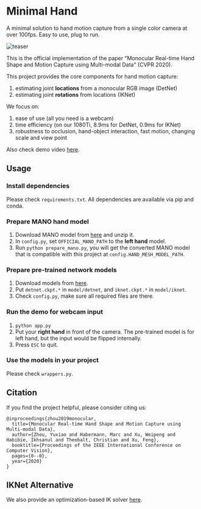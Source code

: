 # Minimal Hand

A minimal solution to hand motion capture from a single color camera at over 100fps.
Easy to use, plug to run.

![teaser](teaser.gif)

This is the official implementation of the paper "Monocular Real-time Hand Shape and Motion Capture using Multi-modal Data" (CVPR 2020).

This project provides the core components for hand motion capture:
1. estimating joint **locations** from a monocular RGB image (DetNet)
1. estimating joint **rotations** from locations (IKNet)

We focus on:
1. ease of use (all you need is a webcam)
1. time efficiency (on our 1080Ti, 8.9ms for DetNet, 0.9ms for IKNet)
1. robustness to occlusion, hand-object interaction, fast motion, changing scale and view point

Also check demo video [here](https://youtu.be/OIRulRoBdL4).

## Usage

### Install dependencies
Please check `requirements.txt`. All dependencies are available via pip and conda.

### Prepare MANO hand model
1. Download MANO model from [here](https://mano.is.tue.mpg.de/) and unzip it.
1. In `config.py`, set `OFFICIAL_MANO_PATH` to the **left hand** model.
1. Run `python prepare_mano.py`, you will get the converted MANO model that is compatible with this project at `config.HAND_MESH_MODEL_PATH`.

### Prepare pre-trained network models
1. Download models from [here](https://drive.google.com/open?id=1ZnDYF9rHKbef27tiHkWrLznqe18le7ol).
1. Put `detnet.ckpt.*` in `model/detnet`, and `iknet.ckpt.*` in `model/iknet`.
1. Check `config.py`, make sure all required files are there.

### Run the demo for webcam input
1. `python app.py`
1. Put your **right hand** in front of the camera. The pre-trained model is for left hand, but the input would be flipped internally.
1. Press `ESC` to quit.

### Use the models in your project
Please check `wrappers.py`.

## Citation

If you find the project helpful, please consider citing us:
```
@inproceedings{zhou2019monocular,
  title={Monocular Real-time Hand Shape and Motion Capture using Multi-modal Data},
  author={Zhou, Yuxiao and Habermann, Marc and Xu, Weipeng and Habibie, Ikhsanul and Theobalt, Christian and Xu, Feng},
  booktitle={Proceedings of the IEEE International Conference on Computer Vision},
  pages={0--0},
  year={2020}
}
```

## IKNet Alternative
We also provide an optimization-based IK solver [here](https://github.com/CalciferZh/Minimal-IK).

